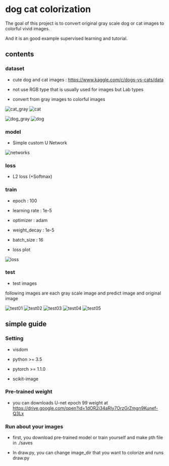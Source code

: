 # dog cat colorization 

The goal of this project is to convert original gray scale dog or cat images to 
colorful vivid images.

And it is an good example supervised learning and tutorial.

## contents

### dataset 

- cute dog and cat images : https://www.kaggle.com/c/dogs-vs-cats/data

- not use RGB type that is usually used for images but Lab types

- convert from gray images to colorful images

![cat_gray](https://user-images.githubusercontent.com/18729104/77840893-0ab0a200-71c7-11ea-8ef8-53858b3107fc.jpg)
![cat](https://user-images.githubusercontent.com/18729104/77840892-0a180b80-71c7-11ea-8f75-95462a23b57b.jpg)

![dog_gray](https://user-images.githubusercontent.com/18729104/77840896-0b493880-71c7-11ea-82fb-6cacb9b7c29a.jpg)
![dog](https://user-images.githubusercontent.com/18729104/77840895-0b493880-71c7-11ea-857e-40d65783b007.jpg)

### model

- Simple custom U Network

![networks](https://user-images.githubusercontent.com/18729104/78328008-129e8680-75b9-11ea-9c7d-4283f26ab977.jpg)


### loss

- L2 loss (+Softmax)

### train

- epoch : 100

- learning rate : 1e-5

- optimizer : adam

- weight_decay : 1e-5

- batch_size : 16

- loss plot

![loss](https://user-images.githubusercontent.com/18729104/78471203-7d42f400-776a-11ea-8305-967146160497.JPG)

### test

- test images

following images are each gray scale image and predict image and original image

![test01](https://user-images.githubusercontent.com/18729104/78471287-238ef980-776b-11ea-91a8-0f8f2786f599.JPG)
![test02](https://user-images.githubusercontent.com/18729104/78471288-24c02680-776b-11ea-8ea4-53b1b0961e49.JPG)
![test03](https://user-images.githubusercontent.com/18729104/78471291-25f15380-776b-11ea-9b27-cca98309b61a.JPG)
![test04](https://user-images.githubusercontent.com/18729104/78471292-27228080-776b-11ea-8d73-73be8b673c11.JPG)
![test05](https://user-images.githubusercontent.com/18729104/78471293-27bb1700-776b-11ea-8c8a-08117886afdb.JPG)


## simple guide

### Setting 

- visdom

- python >= 3.5

- pytorch >= 1.1.0

- scikit-image

### Pre-trained weight 

- you can downloads U-net epoch 99 weight at 
https://drive.google.com/open?id=1dOR2i34aRIy7OrzGrZmgn9Kunef-Q3Lx

### Run about your images

- first, you download pre-trained model or train yourself and make pth file in ./saves

- In draw.py, you can change image_dir that you want to colorize and runs draw.py

